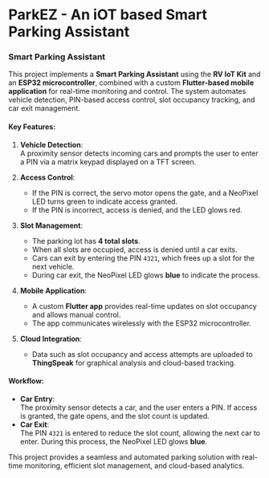 # ParkEZ - An iOT based Smart Parking Assistant

### Smart Parking Assistant

This project implements a **Smart Parking Assistant** using the **RV IoT Kit** and an **ESP32 microcontroller**, combined with a custom **Flutter-based mobile application** for real-time monitoring and control. The system automates vehicle detection, PIN-based access control, slot occupancy tracking, and car exit management.

#### Key Features:
1. **Vehicle Detection**:  
   A proximity sensor detects incoming cars and prompts the user to enter a PIN via a matrix keypad displayed on a TFT screen.

2. **Access Control**:  
   - If the PIN is correct, the servo motor opens the gate, and a NeoPixel LED turns green to indicate access granted.  
   - If the PIN is incorrect, access is denied, and the LED glows red.  

3. **Slot Management**:  
   - The parking lot has **4 total slots**.  
   - When all slots are occupied, access is denied until a car exits.  
   - Cars can exit by entering the PIN `4321`, which frees up a slot for the next vehicle.  
   - During car exit, the NeoPixel LED glows **blue** to indicate the process.

4. **Mobile Application**:  
   - A custom **Flutter app** provides real-time updates on slot occupancy and allows manual control.  
   - The app communicates wirelessly with the ESP32 microcontroller.

5. **Cloud Integration**:  
   - Data such as slot occupancy and access attempts are uploaded to **ThingSpeak** for graphical analysis and cloud-based tracking.

#### Workflow:
- **Car Entry**:  
   The proximity sensor detects a car, and the user enters a PIN. If access is granted, the gate opens, and the slot count is updated.  
- **Car Exit**:  
   The PIN `4321` is entered to reduce the slot count, allowing the next car to enter. During this process, the NeoPixel LED glows **blue**.

This project provides a seamless and automated parking solution with real-time monitoring, efficient slot management, and cloud-based analytics.
